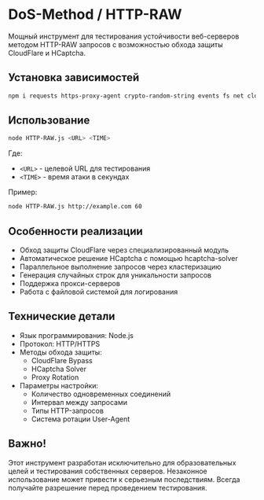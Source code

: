 # DoS-Method / HTTP-RAW

Мощный инструмент для тестирования устойчивости веб-серверов методом HTTP-RAW запросов с возможностью обхода защиты CloudFlare и HCaptcha.

## Установка зависимостей

```bash
npm i requests https-proxy-agent crypto-random-string events fs net cloudscraper request hcaptcha-solver randomstring cluster cloudflare-bypasser
```

## Использование

```bash
node HTTP-RAW.js <URL> <TIME>
```

Где:
- `<URL>` - целевой URL для тестирования
- `<TIME>` - время атаки в секундах

Пример:
```bash
node HTTP-RAW.js http://example.com 60
```

## Особенности реализации

- Обход защиты CloudFlare через специализированный модуль
- Автоматическое решение HCaptcha с помощью hcaptcha-solver
- Параллельное выполнение запросов через кластеризацию
- Генерация случайных строк для уникальности запросов
- Поддержка прокси-серверов
- Работа с файловой системой для логирования

## Технические детали

- Язык программирования: Node.js
- Протокол: HTTP/HTTPS
- Методы обхода защиты:
  * CloudFlare Bypass
  * HCaptcha Solver
  * Proxy Rotation
- Параметры настройки:
  * Количество одновременных соединений
  * Интервал между запросами
  * Типы HTTP-запросов
  * Система ротации User-Agent

## Важно!

Этот инструмент разработан исключительно для образовательных целей и тестирования собственных серверов. Незаконное использование может привести к серьезным последствиям. Всегда получайте разрешение перед проведением тестирования.
